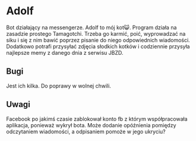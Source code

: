 # Adolf
Bot działający na messengerze. Adolf to mój kot😺. Program działa na zasadzie prostego Tamagotchi. 
Trzeba go karmić, poić, wyprowadzać na siku i się z nim bawić poprzez pisanie do niego odpowiednich wiadomości. 
Dodatkowo potrafi przysyłać zdjęcia słodkich kotków i codziennie przysyła najlepsze memy z danego dnia z serwisu JBZD.

## Bugi
Jest ich kilka. Do poprawy w wolnej chwili.

## Uwagi
Facebook po jakimś czasie zablokował konto fb z którym współpracowała aplikacja, ponieważ wykrył bota. Może dodanie opóźnienia pomiędzy odczytaniem wiadomości, a odpisaniem pomoże w jego ukryciu?
